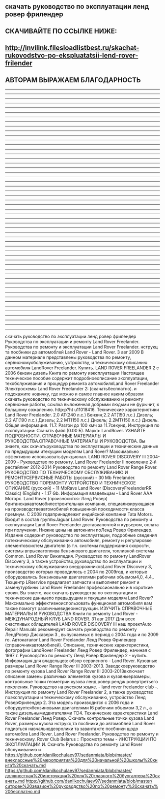 скачать руководство по эксплуатации ленд ровер фрилендер
--------------------------------------------------
СКАЧИВАЙТЕ ПО ССЫЛКЕ НИЖЕ:
--------------------------------------------------
http://invilink.filesloadlistbest.ru/skachat-rukovodstvo-po-ekspluatatsii-lend-rover-frilender
--------------------------------------------------
АВТОРАМ ВЫРАЖАЕМ БЛАГОДАРНОСТЬ
--------------------------------------------------
--------------------------------------------------
--------------------------------------------------
--------------------------------------------------
--------------------------------------------------
--------------------------------------------------
--------------------------------------------------
--------------------------------------------------
--------------------------------------------------
--------------------------------------------------
--------------------------------------------------
--------------------------------------------------
--------------------------------------------------
--------------------------------------------------
--------------------------------------------------
--------------------------------------------------
--------------------------------------------------
--------------------------------------------------
--------------------------------------------------
--------------------------------------------------
--------------------------------------------------
--------------------------------------------------
--------------------------------------------------
--------------------------------------------------
--------------------------------------------------
--------------------------------------------------
--------------------------------------------------
--------------------------------------------------
--------------------------------------------------
--------------------------------------------------
--------------------------------------------------
--------------------------------------------------
--------------------------------------------------
--------------------------------------------------
--------------------------------------------------
--------------------------------------------------
--------------------------------------------------
--------------------------------------------------
--------------------------------------------------
--------------------------------------------------
--------------------------------------------------
--------------------------------------------------
--------------------------------------------------
--------------------------------------------------
--------------------------------------------------
--------------------------------------------------
--------------------------------------------------
--------------------------------------------------
--------------------------------------------------
--------------------------------------------------
--------------------------------------------------
--------------------------------------------------
--------------------------------------------------
--------------------------------------------------
скачать руководство по эксплуатации ленд ровер фрилендер Руководства по эксплуатации и ремонту Land Rover Freelander. Руководства по ремонту и эксплуатации Land Rover Freelander. нструкц та посбники до автомоблей Land Rover - Land Rover. 3 авг 2009  В данном материале представлены руководства по ремонту, сервисномуобслуживанию, устройству, и техническому описанию автомобиля LandRover Freelander. Купить. LAND ROVER FREELANDER 2 с 2006 бензин  дизель Книга по ремонту иэксплуатации  Настоящее техническое пособие содержит подробноеописание эксплуатации, техобслуживания и процедур ремонта автомобиляLand Rover Freelander  Электросхемы Land Rover Freelander 2: (скачатьбесплатно). и подскажите новичку, где можно и самое главное каким образом скачать руководство по техническому обслуживанию и ремонту  сервисные работы, ссылка выложенная добрыми людьми не фурычит, к большому сожалению. http:p?ht  u11018416. Технические характеристики Land Rover Freelander. 2.0 АТ(240 л.с.) Бензин;2.2 АТ(150 л.с.) Дизель; 2.2 АТ(190 л.с.) Дизель; 2.2 МТ(150 л.с.) Дизель; 2.2МТ(150 л.с.) Дизель. Общая информация. 11.7. Разгон до 100 кмч за 11.7секунд. Инструкция по эксплуатации: Скачать файл (0.00 Б). Марка: LandRover. УЗНАЙТЕ ПОДРОБНОСТИ. СПРАВОЧНЫЕ МАТЕРИАЛЫ И РУКОВОДСТВА.СПРАВОЧНЫЕ МАТЕРИАЛЫ И РУКОВОДСТВА. Вы знаете, как скачатьруководства по эксплуатации и технические данные по предыдущим итекущим моделям Land Rover? Максимально эффективно использоватьфункционал. LAND ROVER DISCOVERY III 2004-2009 - Руководство по ремонту. Land Rover Freelander II поколение 2-й рестайлинг 2012-2014
Руководство по ремонту Land Rover  Range Rover. РУКОВОДСТВО ПО ТЕХНИЧЕСКОМУ ОБСЛУЖИВАНИЮ И РЕМОНТУСЕРВИСНЫЕ РАБОТЫ (русский) - 30 Mb Freelander. РУКОВОДСТВО ПОРЕМОНТУ УСТРОЙСТВО И ТЕХНИЧЕСКОЕ ОПИСАНИЕ (русский) - 11 MbRave Land Rover (DiscoveryFreelanderRR Classic) (English) - 1.17 Gb. Информация владельцам - Land Rover ААА Моторс. Land Rover (произносится: Лэнд Ровер)  британскаяавтомобилестроительная компания, специализирующаяся на производствеавтомобилей повышенной проходимости класса премиум. С 2008 годапринадлежит индийской компании Tata Motors. Входит в состав группыJaguar Land Rover. Руководства по ремонту и эксплуатации Land Rover Freelander доставкапочтой и курьером, оплата при получении. Низкие цены на автокниги поЛенд Ровер Фрилендер. Издание содержит руководство по эксплуатации, подробные сведения потехническому обслуживанию автомобиля, ремонту и регулировке элементовсистем двигателя (в т.ч. системы поддержания скорости, системы впрыскатоплива бензинового двигателя, топливной системы Common. Land Rover  Википедия. Руководство по ремонту LandRover Discovery 3, а также устройство,руководство по эксплуатации и техническому обслуживанию внедорожниковLand Rover Discovery 3, производство которых проводилось с 2004 по 2009год, и которые оборудовались бензиновыми двигателями рабочим объемом4,0, 4,4,. Техцентр LRservice предлагает запчасти и выполняет ремонт и заменутурбины Land Rover Freelander профессионально и в короткие сроки. Вы знаете, как скачать руководства по эксплуатации и технические данныепо предыдущим и текущим моделям Land Rover? Максимально эффективноиспользовать функционал автомобиля вам также помогут различныевидеоинструкции. ИЗУЧИТЬ СПРАВОЧНЫЕ МАТЕРИАЛЫ И РУКОВОДСТВА
Книги по ремонту Land Rover - МЕЖДУНАРОДНЫЙ КЛУБ LAND ROVER. 31 авг 2017  Для всех счастливых обладателей LAND ROVER DISCOVERY III наш проектAuto Repair Manuals рекомендует скачать руководство по ремонту ЛендРовер Дискавери 3 , выпускаемых в период с 2004 года и по 2009 го. Автокаталог Land Rover Freelander  Ленд Ровер Фрилендер (справочникавтомобилей). Описание, технические характеристики, фотографии LandRover Freelander  Ленд Ровер Фрилендер, начиная с 1997 г. Руководство по ремонту Ленд Ровер Фрилендер 2 - купить. Информация для владельцев: обзор сервисного  - Land Rover. Кузовные размеры Land Rover Range Rover III 2003-2013. Заводскоеруководство по ремонту кузова Land Rover Range Rover III 2003-2013включает описание замены различных элементов кузова и кузовныеразмеры, контрольные точки геометрии кузова ленд ровер рендж ровертретьего поколения. Руководство на русском языке. - land rover freelander club -. Инструкция по ремонту Land Rover Freelander 2, а также руководство поэксплуатации и техническому обслуживанию, устройство Ленд РоверФрилендер 2. Эта модель производится с 2006 года и оборудуетсябензиновыми двигателями I6 рабочим объемом 3,2 л., а также дизельнымидвигателями TD4. Технические характеристики Land Rover Freelander  Ленд Ровер. Скачать контрольные точки кузова Land Rover, размеры кузова
нструкц та посбники до автомоблей Land Rover  подивться навчальнвдеоролики та завантажте посбники щодо автомоблв Land Rover. Land Rover Freelander. Руководство по ремонту и техническому. Rover Club Belarus :: Просмотр темы - ИНСТРУКЦИИ ПО ЭКСПЛУАТАЦИИ И. Скачать Руководства по ремонту Land Rover обслуживанию и
https://github.com/danilkochulaev97/sedanmiata/blob/master/внеклассные%20мероприятия%20для%20начальной%20школы%20книга%20скачать.md
https://github.com/danilkochulaev97/sedanmiata/blob/master/должностная%20инструкция%20для%20главного%20бухгалтера%20скачать.md
https://github.com/danilkochulaev97/sedanmiata/blob/master/ситроен%20эвазион%20руководство%20по%20ремонту%20скачать%20бесплатно.md